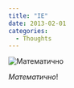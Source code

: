```yaml
---
title: "IE"
date: 2013-02-01
categories:
  - Thoughts
---
```


![Математично](ie10-not-browser.png)

*Математично*!
